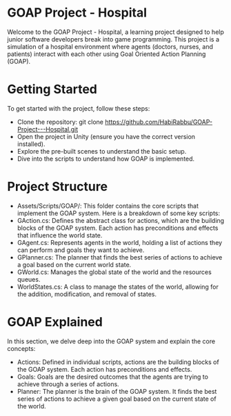 # GOAP Project - Hospital
Welcome to the GOAP Project - Hospital, a learning project designed to help junior software developers break into game programming. This project is a simulation of a hospital environment where agents (doctors, nurses, and patients) interact with each other using Goal Oriented Action Planning (GOAP).

# Getting Started
To get started with the project, follow these steps:

* Clone the repository: git clone https://github.com/HabiRabbu/GOAP-Project---Hospital.git
* Open the project in Unity (ensure you have the correct version installed).
* Explore the pre-built scenes to understand the basic setup.
* Dive into the scripts to understand how GOAP is implemented.

# Project Structure
* Assets/Scripts/GOAP/: This folder contains the core scripts that implement the GOAP system. Here is a breakdown of some key scripts:
* GAction.cs: Defines the abstract class for actions, which are the building blocks of the GOAP system. Each action has preconditions and effects that influence the world state.
* GAgent.cs: Represents agents in the world, holding a list of actions they can perform and goals they want to achieve.
* GPlanner.cs: The planner that finds the best series of actions to achieve a goal based on the current world state.
* GWorld.cs: Manages the global state of the world and the resources queues.
* WorldStates.cs: A class to manage the states of the world, allowing for the addition, modification, and removal of states.

# GOAP Explained
In this section, we delve deep into the GOAP system and explain the core concepts:

* Actions: Defined in individual scripts, actions are the building blocks of the GOAP system. Each action has preconditions and effects.
* Goals: Goals are the desired outcomes that the agents are trying to achieve through a series of actions.
* Planner: The planner is the brain of the GOAP system. It finds the best series of actions to achieve a given goal based on the current state of the world.
